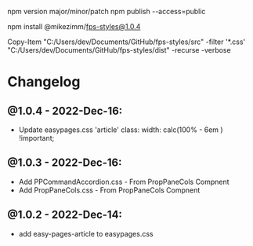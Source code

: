 npm version major/minor/patch
npm publish --access=public

npm install @mikezimm/fps-styles@1.0.4

Copy-Item "C:/Users/dev/Documents/GitHub/fps-styles/src"  -filter '*.css' "C:/Users/dev/Documents/GitHub/fps-styles/dist" -recurse -verbose

# Changelog

## @1.0.4 - 2022-Dec-16:
- Update easypages.css   'article' class:  width: calc(100% - 6em ) !important;

## @1.0.3 - 2022-Dec-16:
- Add PPCommandAccordion.css - From PropPaneCols Compnent
- Add PropPaneCols.css - From PropPaneCols Compnent

## @1.0.2 - 2022-Dec-14:
- add easy-pages-article to easypages.css
